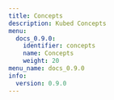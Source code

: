 ```yaml
---
title: Concepts
description: Kubed Concepts
menu:
  docs_0.9.0:
    identifier: concepts
    name: Concepts
    weight: 20
menu_name: docs_0.9.0
info:
  version: 0.9.0
---
```


